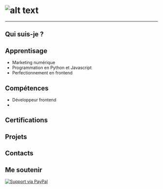 # ![alt text](https://media.discordapp.net/attachments/1005891521989578773/1009851971274031104/banniere.png)

---

## Qui suis-je ?

## Apprentisage

* Marketing numérique
* Programmation en Python et Javascript
* Perfectionnement en frontend

## Compétences

* Développeur frontend
* 

## Certifications

## Projets

## Contacts

## Me soutenir
[![Support via PayPal](https://cdn.rawgit.com/twolfson/paypal-github-button/1.0.0/dist/button.svg)](https://www.paypal.me/aweek23/)

